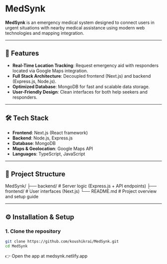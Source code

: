 # MedSynk

**MedSynk** is an emergency medical system designed to connect users in urgent situations with nearby medical assistance using modern web technologies and mapping integration.

---

## 🚀 Features
- **Real-Time Location Tracking**: Request emergency aid with responders located via Google Maps integration.  
- **Full Stack Architecture**: Decoupled frontend (Next.js) and backend (Express.js, Node.js).  
- **Optimized Database**: MongoDB for fast and scalable data storage.  
- **User-Friendly Design**: Clean interfaces for both help seekers and responders.  

---

## 🛠️ Tech Stack
- **Frontend**: Next.js (React framework)  
- **Backend**: Node.js, Express.js  
- **Database**: MongoDB  
- **Maps & Geolocation**: Google Maps API  
- **Languages**: TypeScript, JavaScript  

---

## 📂 Project Structure
MedSynk/
├── backend/ # Server logic (Express.js + API endpoints)
├── frontend/ # User interfaces (Next.js)
└── README.md # Project overview and setup guide


---

## ⚙️ Installation & Setup

### 1. Clone the repository
```bash
git clone https://github.com/koushikrai/MedSynk.git
cd MedSynk
```

👉 Open the app at medsynk.netlify.app
